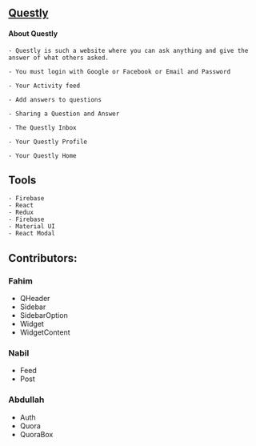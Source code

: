 ## [Questly](https://questly.netlify.app/)

#### About Questly
	- Questly is such a website where you can ask anything and give the
	answer of what others asked.

	- You must login with Google or Facebook or Email and Password

	- Your Activity feed

	- Add answers to questions

	- Sharing a Question and Answer

	- The Questly Inbox

	- Your Questly Profile

	- Your Questly Home

## Tools
	- Firebase
	- React
	- Redux
	- Firebase
	- Material UI
	- React Modal


## Contributors:
### Fahim
- QHeader
- Sidebar
- SidebarOption
- Widget
- WidgetContent

### Nabil
- Feed
- Post

### Abdullah
- Auth
- Quora
- QuoraBox
